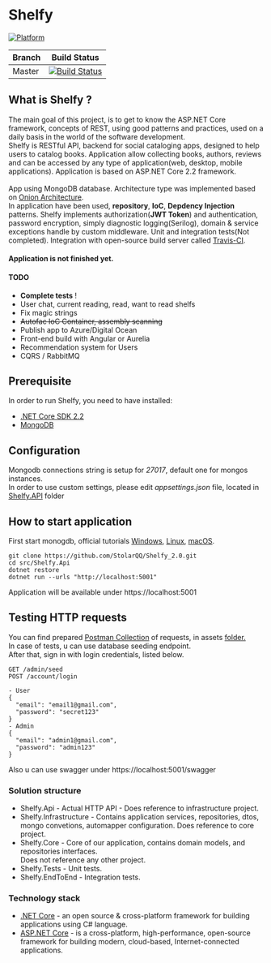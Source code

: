 # Shelfy

[![Platform](https://img.shields.io/badge/Platform-.NET%20Core%202.2-green.svg)](https://dotnet.microsoft.com/download)

Branch | Build Status
------------ | -------------
Master | [![Build Status](https://travis-ci.org/StolarQQ/Shelfy_2.0.svg?branch=master)](https://travis-ci.org/StolarQQ/Shelfy_2.0)

## What is Shelfy ?

The main goal of this project, is to get to know the ASP.NET Core framework, concepts of REST, using good patterns and practices, used on a daily basis in the world of the software development. <br>
Shelfy is RESTful API, backend for social cataloging apps, designed to help users to catalog books. Application allow collecting books, authors, reviews and can be accessed by any type of application(web, desktop, mobile applications). Application is based on ASP.NET Core 2.2 framework. <br><br>
App using MongoDB database.
Architecture type was implemented based on [Onion Architecture](https://jeffreypalermo.com/2008/07/the-onion-architecture-part-1/). <br>In application have been used, __repository__, __IoC__, __Depdency Injection__ patterns. Shelfy implements authorization(__JWT Token__) and authentication, password encryption, simply diagnostic logging(Serilog), domain & service exceptions handle by custom middleware. Unit and integration tests(Not completed). Integration with open-source build server called [Travis-CI](https://travis-ci.org/). <br>

#### __Application is not finished yet.__

#### TODO
+ __Complete tests__ !
+ User chat, current reading, read, want to read shelfs
+ Fix magic strings
+ ~~Autofac IoC Container, assembly scanning~~
+ Publish app to Azure/Digital Ocean
+ Front-end build with Angular or Aurelia
+ Recommendation system for Users
+ CQRS / RabbitMQ


## Prerequisite
In order to run Shelfy, you need to have installed:
+ [.NET Core SDK 2.2](https://dotnet.microsoft.com/download/dotnet-core/2.2)
+ [MongoDB](https://www.mongodb.com/download-center/community)

## Configuration
Mongodb connections string is setup for *27017*, default one for mongos instances.  
In order to use custom settings, please edit *appsettings.json* file, located in [Shelfy.API](src/Shelfy.API) folder<br>

## How to start application
First start monogdb, official tutorials [Windows](https://docs.mongodb.com/manual/tutorial/install-mongodb-on-windows/), [Linux](https://docs.mongodb.com/manual/tutorial/install-mongodb-on-ubuntu/), [macOS](https://docs.mongodb.com/manual/tutorial/install-mongodb-on-os-x/).
```
git clone https://github.com/StolarQQ/Shelfy_2.0.git
cd src/Shelfy.Api
dotnet restore 
dotnet run --urls "http://localhost:5001"
```
Application will be available under https://localhost:5001

## Testing HTTP requests
You can find prepared [Postman Collection](/assets/ShelfyCollection.postman_collection.json) of requests, in assets [folder.](/assets) <br>
In case of tests, u can use database seeding endpoint. <br>
After that, sign in with login credentials, listed below.
```
GET /admin/seed
POST /account/login

- User
{
  "email": "email1@gmail.com",
  "password": "secret123"
}
- Admin
{
  "email": "admin1@gmail.com",
  "password": "admin123"
}

```
Also u can use swagger under https://localhost:5001/swagger

### Solution structure
+ Shelfy.Api - Actual HTTP API - Does reference to infrastructure project.
+ Shelfy.Infrastructure - Contains application services, repositories, dtos, mongo convetions, automapper configuration. Does reference to core project. 
+ Shelfy.Core - Core of our application, contains domain models, and repositories interfaces. <br> Does not reference any other project.
+ Shelfy.Tests - Unit tests.
+ Shelfy.EndToEnd - Integration tests.

### Technology stack
+ [.NET Core](https://dotnet.microsoft.com/) - an open source & cross-platform framework for building applications using C# language.
+ [ASP.NET Core](https://docs.microsoft.com/en-us/aspnet/core/?view=aspnetcore-2.2) - is a cross-platform, high-performance, open-source framework for building modern, cloud-based, Internet-connected applications.



